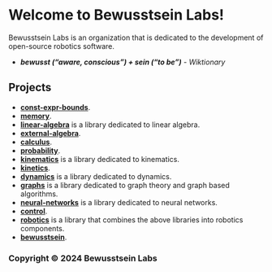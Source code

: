 # Welcome to Bewusstsein Labs!

Bewusstsein Labs is an organization that is dedicated to the development of open-source robotics software.

- ***bewusst (“aware, conscious”) + sein (“to be”)*** - *Wiktionary*

## Projects
- [**const-expr-bounds**](https://github.com/BewusstseinLabs/const-expr-bounds).
- [**memory**](https://github.com/BewusstseinLabs/memory).
- [**linear-algebra**](https://github.com/BewusstseinLabs/linear-algebra) is a library dedicated to linear algebra.
- [**external-algebra**](https://github.com/BewusstseinLabs/external-algebra).
- [**calculus**](https://github.com/BewusstseinLabs/calculus).
- [**probability**](https://github.com/BewusstseinLabs/probability).
- [**kinematics**](https://github.com/BewusstseinLabs/kinematics) is a library dedicated to kinematics.
- [**kinetics**](https://github.com/BewusstseinLabs/kinetics).
- [**dynamics**](https://github.com/BewusstseinLabs/dynamics) is a library dedicated to dynamics.
- [**graphs**](https://github.com/BewusstseinLabs/graphs) is a library dedicated to graph theory and graph based algorithms.
- [**neural-networks**](https://github.com/BewusstseinLabs/neural-networks) is a library dedicated to neural networks.
- [**control**](https://github.com/BewusstseinLabs/control).
- [**robotics**](https://github.com/BewusstseinLabs/robotics) is a library that combines the above libraries into robotics components.
- [**bewusstsein**](https://github.com/BewusstseinLabs/bewusstsein).

### Copyright © 2024 Bewusstsein Labs
